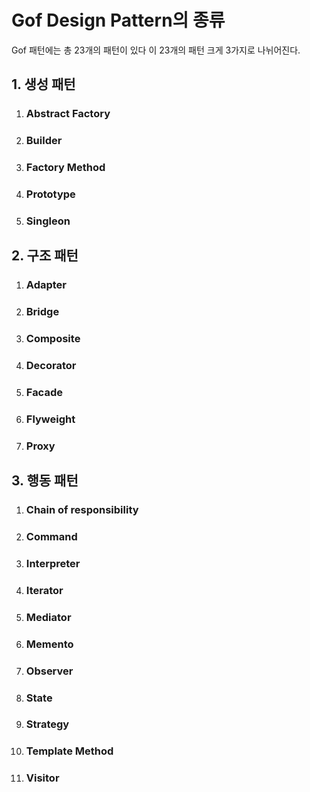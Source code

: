 # Gof Design Pattern의 종류
Gof 패턴에는 총 23개의 패턴이 있다
이 23개의 패턴 크게 3가지로 나뉘어진다.

## 1. 생성 패턴
   1. ### Abstract Factory
   2. ### Builder
   3. ### Factory Method
   4. ### Prototype
   5. ### Singleon

## 2. 구조 패턴
   1. ### Adapter
   2. ### Bridge
   3. ### Composite
   4. ### Decorator
   5. ### Facade
   6. ### Flyweight
   7. ### Proxy

## 3. 행동 패턴
   1. ### Chain of responsibility
   2. ### Command
   3. ### Interpreter
   4. ### Iterator
   5. ### Mediator
   6. ### Memento
   7. ### Observer
   8. ### State
   9. ### Strategy
   10. ### Template Method
   11. ### Visitor
